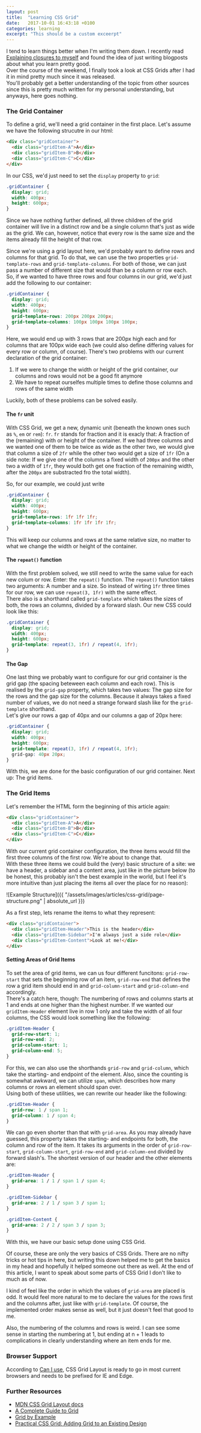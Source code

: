 ```yaml
---
layout: post
title:  "Learning CSS Grid"
date:   2017-10-01 16:43:18 +0100
categories: learning
excerpt: "This should be a custom exceerpt"
---
```


I tend to learn things better when I'm writing them down. I recently read [Explaining closures to myself](https://dev.to/damcosset/explaining-closures-telf) and found the idea of just writing blogposts about what you learn pretty good.  
Over the course of the weekend, I finally took a look at CSS Grids after I had it in mind pretty much since it was released.  
You'll probably get a better understanding of the topic from other sources since
this is pretty much written for my personal understanding, but anyways, here
goes nothing.

### The Grid Container
To define a grid, we'll need a grid container in the first place. Let's assume
we have the following strucutre in our html:

```html
<div class="gridContainer">
  <div class="gridItem-A">A</div>
  <div class="gridItem-B">B</div>
  <div class="gridItem-C">C</div>
</div>
```

In our CSS, we'd just need to set the `display` property to `grid`:

```css
.gridContainer {
  display: grid;
  width: 400px;
  height: 600px;
}
```

Since we have nothing further defined, all three children of the grid container will live in a distinct row and be a single column that's just as wide as the grid. We can, however, notice that every row is the same size and the items already fill the height of that row.  

Since we're using a grid layout here, we'd probably want to define rows and columns for that grid. To do that, we can use the two properties `grid-template-rows` and `grid-template-columns`. For both of those, we can just pass a number of different size that would than be a column or row each. So, if we wanted to have three rows and four columns in our grid, we'd just add the following to our container:

```css
.gridContainer {
  display: grid;
  width: 400px;
  height: 600px;
  grid-template-rows: 200px 200px 200px;
  grid-template-columns: 100px 100px 100px 100px;
}
```

Here, we would end up with 3 rows that are 200px high each and for columns that are 100px wide each (we could also define differing values for every row or column, of course). There's two problems with our current declaration of the grid container:  
1. If we were to change the width or height of the grid container, our columns and rows would not be a good fit anymore
2. We have to repeat ourselfes multiple times to define those columns and rows of the same width

Luckily, both of these problems can be solved easily.

#### The `fr` unit
With CSS Grid, we get a new, dynamic unit (beneath the known ones such as `%`, `em` or `rem`): `fr`. `fr` stands for fraction and it is exacly that: A fraction of the (remaining) with or height of the container. If we had three columns and we wanted one of them to be twice as wide as the other two, we would give that column a size of `2fr` while the other two would get a size of `1fr` (On a side note: If we give one of the columns a fixed width of `200px` and the other two a width of `1fr`, they would both get one fraction of the remaining width, after the `200px` are substracted fro the total width).  

So, for our example, we could just write  

```css
.gridContainer {
  display: grid;
  width: 400px;
  height: 600px;
  grid-template-rows: 1fr 1fr 1fr;
  grid-template-columns: 1fr 1fr 1fr 1fr;
}
```

This will keep our columns and rows at the same relative size, no matter to what we change the width or height of the container.

#### The `repeat()` function
With the first problem solved, we still need to write the same value for each new colum or row. Enter: the `repeat()` function. The `repeat()` function takes two arguments: A number and a size. So instead of wirting `1fr` three times for our row, we can use `repeat(3, 1fr)` with the same effect.  
There also is a shorthand called `grid-template` which takes the sizes of both, the rows an columns, divided by a forward slash. Our new CSS could look like this:

```css
.gridContainer {
  display: grid;
  width: 400px;
  height: 600px;
  grid-template: repeat(3, 1fr) / repeat(4, 1fr);
}
```

#### The Gap
One last thing we probably want to configure for our grid container is the grid gap (the spacing beteween each column and each row). This is realised by the `grid-gap` property, which takes two values: The gap size for the rows and the gap size for the columns. Because it always takes a fixed number of values, we do not need a strange forward slash like for the `grid-template` shorthand.  
Let's give our rows a gap of 40px and our columns a gap of 20px here:

```css
.gridContainer {
  display: grid;
  width: 400px;
  height: 600px;
  grid-template: repeat(3, 1fr) / repeat(4, 1fr);
  grid-gap: 40px 20px;
}
```

With this, we are done for the basic configuration of our grid container. Next up: The grid items.

### The Grid Items
Let's remember the HTML form the beginning of this article again:

```html
<div class="gridContainer">
  <div class="gridItem-A">A</div>
  <div class="gridItem-B">B</div>
  <div class="gridItem-C">C</div>
</div>
```

With our current grid container configuration, the three items would fill the first three columns of the first row. We're about to change that.  
With these three items we could build the (very) basic structure of a site: we have a header, a sidebar and a content area, just like in the picture below (to be honest, this probably isn't the best example in the world, but I feel it's more intuitive than just placing the items all over the place for no reason):

![Example Structure]({{ "/assets/images/articles/css-grid/page-structure.png" | absolute_url }})

As a first step, lets rename the items to what they represent:

```html
<div class="gridContainer">
  <div class="gridItem-Header">This is the header</div>
  <div class="gridItem-Sidebar">I'm always just a side role</div>
  <div class="gridItem-Content">Look at me!</div>
</div>
```

#### Setting Areas of Grid Items
To set the area of grid items, we can us four different funcitons: `grid-row-start` that sets the beginning row of an item, `grid-row-end` that defines the row a grid item should end in and `grid-column-start` and `grid-column-end` accordingly.  
There's a catch here, though: The numbering of rows and columns starts at 1 and ends at one higher than the highest number. If we wanted our `gridItem-Header` element live in row 1 only and take the width of all four columns, the CSS would look something like the following:

```css
.gridItem-Header {
  grid-row-start: 1;
  grid-row-end: 2;
  grid-column-start: 1;
  grid-column-end: 5;
}
```

For this, we can also use the shorthands `grid-row` and `grid-column`, which take the starting- and endpoint of the element. Also, since the counting is somewhat awkward, we can utilize `span`, which describes how many columns or rows an element should span over.  
Using both of these utilities, we can rewrite our header like the following:

```css
.gridItem-Header {
  grid-row: 1 / span 1;
  grid-column: 1 / span 4;
}
```

We can go even shorter than that with `grid-area`. As you may already have guessed, this property takes the starting- and endpoints for both, the column and row of the item. It takes its arguments in the order of `grid-row-start`, `grid-column-start`, `grid-row-end` and `grid-column-end` divided by forward slash's. The shortest version of our header and the other elements are:

```css
.gridItem-Header {
  grid-area: 1 / 1 / span 1 / span 4;
}

.gridItem-Sidebar {
  grid-area: 2 / 1 / span 3 / span 1;
}

.gridItem-Content {
  grid-area: 2 / 2 / span 3 / span 3;
}
```

With this, we have our basic setup done using CSS Grid.

Of course, these are only the very basics of CSS Grids. There are no nifty tricks or hot tips in here, but writing this down helped me to get the basics in my head and hopefully it helped someone out there as well. At the end of this article, I want to speak about some parts of CSS Grid I don't like to much as of now.

I kind of feel like the order in which the values of `grid-area` are placed is odd. It would feel more natural to me to declare the values for the rows first and the columns after, just like with `grid-template`. Of course, the implemented order makes sense as well, but it just doesn't feel that good to me.

Also, the numbering of the columns and rows is weird. I can see some sense in starting the numbering at 1, but ending at n + 1 leads to complications in clearly understanding where an item ends for me.

### Browser Support
According to [Can I use](http://caniuse.com/#search=grid), CSS Grid Layout is ready to go in most current browsers and needs to be prefixed for IE and Edge.

### Further Resources
* [MDN CSS Grid Layout docs](https://developer.mozilla.org/en-US/docs/Web/CSS/CSS_Grid_Layout)
* [A Complete Guide to Grid](https://css-tricks.com/snippets/css/complete-guide-grid/)
* [Grid by Example](https://gridbyexample.com/examples/)
* [Practical CSS Grid: Adding Grid to an Existing Design](https://alistapart.com/article/practical-grid)
